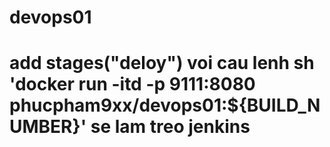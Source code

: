 # devops01
# add stages("deloy") voi cau lenh sh 'docker run -itd -p 9111:8080 phucpham9xx/devops01:${BUILD_NUMBER}' se lam treo jenkins
